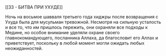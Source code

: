 [[33 - БИТВА ПРИ УХУДЕ]]

Ночь на восьмое шавваля третьего года хиджры после возвращения с Ухуда была для мусульман тревожной. Несмотря на сильную усталость и все то, что им пришлось пережить, они охраняли все подходы к Медине, но особое внимание уделяли охране своего главнокомандующего, посланника Аллаха, да благословит его Аллах и приветствует, поскольку в любой момент могли ожидать любых неожиданностей.

